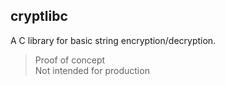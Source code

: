 ## cryptlibc

A C library for basic string encryption/decryption.

> Proof of concept  
> Not intended for production  